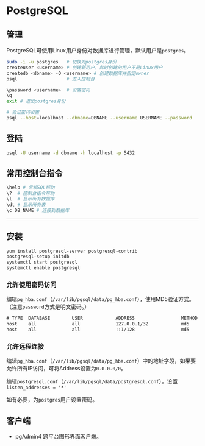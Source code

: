 # PostgreSQL

## 管理

PostgreSQL可使用Linux用户身份对数据库进行管理，默认用户是`postgres`。

```sh
sudo -i -u postgres   # 切换为postgres身份
createuser <username> # 创建新用户，此时创建的用户不是Linux用户
createdb <dbname> -O <username> # 创建数据库并指定owner
psql                  # 进入控制台

\password <username>  # 设置密码
\q
exit # 退出postgres身份
```

```sh
# 验证密码设置
psql --host=localhost --dbname=DBNAME --username USERNAME --password
```

## 登陆

```sh
psql -U username -d dbname -h localhost -p 5432
```

## 常用控制台指令

```sh
\help # 常规SQL帮助
\?  # 控制台指令帮助
\l  # 显示所有数据库
\dt # 显示所有表
\c DB_NAME # 连接到数据库
```

---

## 安装

```sh
yum install postgresql-server postgresql-contrib
postgresql-setup initdb
systemctl start postgresql
systemctl enable postgresql
```

### 允许使用密码访问

编辑`pg_hba.conf`（`/var/lib/pgsql/data/pg_hba.conf`），使用MD5验证方式。（注意`password`方式是明文密码。）

```txt
# TYPE  DATABASE        USER            ADDRESS                 METHOD
host    all             all             127.0.0.1/32            md5
host    all             all             ::1/128                 md5
```

### 允许远程连接

编辑`pg_hba.conf`（`/var/lib/pgsql/data/pg_hba.conf`）中的地址字段，如果要允许所有IP访问，可将Address设置为`0.0.0.0/0`。

编辑`postgresql.conf`（`/var/lib/pgsql/data/postgresql.conf`），设置`listen_addresses = '*'`

如有必要，为`postgres`用户设置密码。

## 客户端

- pgAdmin4 跨平台图形界面客户端。
